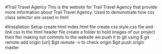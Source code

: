 #Trail Travel Agency
This is the website for Trail Travel Agency that provide more information about Trail Travel Agency.
Used to demonstrate how css class selector are ussed in html

#Installation Setup
create html index.html file
create css style.css file and link css in the html header file
create a folder to hold images of our project
then fter making out commits to the website we push it to git using
$ git remote add origin [url]
$git remote -v to check origin
$git push origin master